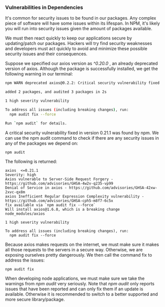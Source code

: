 ### Vulnerabilities in Dependencies 

It's common for security issues to be found in our packages. Any complex piece of software will have some issues within its lifespan. In NPM, it's likely you will run into security issues given the amount of packages available. 

We must then react quickly to keep our applications secure by updating/patch our packages. Hackers will try find security weaknesses and developers must act quickly to avoid and minimize these possible security issues and their consequences. 

Suppose we specified our axios version as *^0.20.0* , an already deprecated version of axios. Although the package is successfully installed, we get the following warning in our terminal: 

```bash 
npm WARN deprecated axios@0.2.2: Critical security vulnerability fixed in v0.21.1. For more information, see https://github.com/axios/axios/pull/3410

added 2 packages, and audited 3 packages in 2s

1 high severity vulnerability

To address all issues (including breaking changes), run:
  npm audit fix --force

Run `npm audit` for details.
```

A critical security vulnerability fixed in version 0.21.1 was found by npm. We can use the npm audit command to check if there are any security issues in any of the packages we depend on: 

```shell 
npm audit 
```

The following is returned: 

```shell
axios  <=0.21.1
Severity: high
Axios vulnerable to Server-Side Request Forgery - https://github.com/advisories/GHSA-4w2v-q235-vp99
Denial of Service in axios - https://github.com/advisories/GHSA-42xw-2xvc-qx8m
axios Inefficient Regular Expression Complexity vulnerability - https://github.com/advisories/GHSA-cph5-m8f7-6c5x
fix available via `npm audit fix --force`
Will install axios@1.6.8, which is a breaking change
node_modules/axios

1 high severity vulnerability

To address all issues (including breaking changes), run:
  npm audit fix --force
```

Because axios makes requests on the internet, we must make sure it makes all those requests to the servers in a secure way. Otherwise, we are exposing ourselves pretty dangerously. We then call the command fix to address the issues: 

```shell 
npm audit fix
```

When developing node applications, we must make sure we take the warnings from *npm audit* very seriously. Note that *npm audit* only reports issues that have been reported and can only fix them if an update is available. Otherwise it is recommended to switch to a better supported and more secure library/package. 